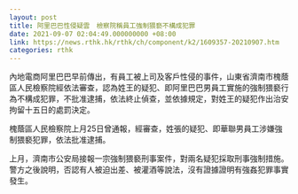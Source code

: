 ```yaml
---
layout: post
title: 阿里巴巴性侵疑雲　檢察院稱員工強制猥褻不構成犯罪
date: 2021-09-07 02:04:49.000000000 +08:00
link: https://news.rthk.hk/rthk/ch/component/k2/1609357-20210907.htm
categories: rthk
---
```


內地電商阿里巴巴早前傳出，有員工被上司及客戶性侵的事件，山東省濟南市槐蔭區人民檢察院經依法審查，認為姓王的疑犯、即阿里巴巴男員工實施的強制猥褻行為不構成犯罪，不批准逮捕，依法終止偵查，並依據規定，對姓王的疑犯作出治安拘留十五日的處罰決定。

槐蔭區人民檢察院上月25日曾通報，經審查，姓張的疑犯、即華聯男員工涉嫌強制猥褻犯罪，依法批准逮捕。

上月，濟南市公安局接報一宗強制猥褻刑事案件，對兩名疑犯採取刑事強制措施。警方之後說明，否認有人被迫出差、被灌酒等說法，沒有證據證明有強姦犯罪事實發生。
